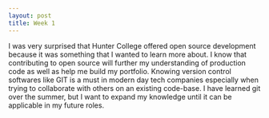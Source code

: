 ```yaml
---
layout: post
title: Week 1
---
```


I was very surprised that Hunter College offered open source development because it was something that I wanted to learn more about. I know that contributing to open source will further my understanding of production code as well as help me build my portfolio. Knowing version control softwares like GIT is a must in modern day tech companies especially when trying to collaborate with others on an existing code-base. I have learned git over the summer, but I want to expand my knowledge until it can be applicable in my future roles.
